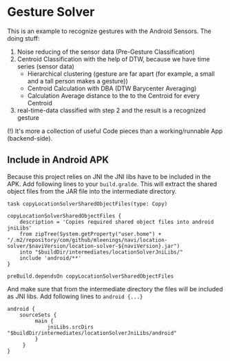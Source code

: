 # Gesture Solver
This is an example to recognize gestures with the Android Sensors.
The doing stuff:
1) Noise reducing of the sensor data (Pre-Gesture Classification)
2) Centroid Classification with the help of DTW, because we have time series (sensor data)
    -  Hierarchical clustering (gesture are far apart (for example, a small and a tall person makes a gesture))
    - Centroid Calculation with DBA (DTW Barycenter Averaging)
    - Calculation Average distance to the to the Centroid for every Centroid
3) real-time-data classified with step 2 and the result is a recognized gesture

(!) It's more a collection of useful Code pieces than a working/runnable App (backend-side). 

## Include in Android APK

Because this project relies on JNI the JNI libs have to be included in the APK. Add following lines to your `build.gralde`.
This will extract the shared object files from the JAR file into the intermediate directory.

```
task copyLocationSolverSharedObjectFiles(type: Copy)

copyLocationSolverSharedObjectFiles {
    description = 'Copies required shared object files into android jniLibs'
    from zipTree(System.getProperty("user.home") + "/.m2/repository/com/github/mleenings/navi/location-solver/$naviVersion/location-solver-${naviVersion}.jar")
    into "$buildDir/intermediates/locationSolverJniLibs/"
    include 'android/**'
}

preBuild.dependsOn copyLocationSolverSharedObjectFiles

```

And make sure that from the intermediate directory the files will be included as JNI libs. Add following lines to `android {...}`
```
android {
    sourceSets {
         main {
             jniLibs.srcDirs "$buildDir/intermediates/locationSolverJniLibs/android"
         }
     }
}
```
